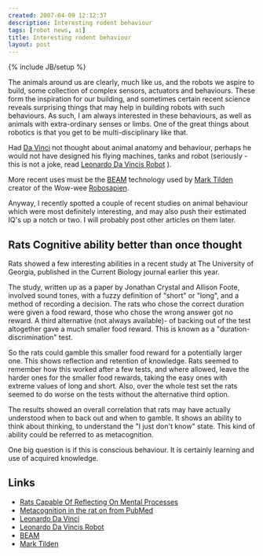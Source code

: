 ```yaml
---
created: 2007-04-09 12:12:37
description: Interesting rodent behaviour
tags: [robot news, ai]
title: Interesting rodent behaviour
layout: post
---
```

{% include JB/setup %}

The animals around us are clearly, much like us, and the robots we aspire to build, some collection of complex sensors, actuators and behaviours. These form the inspiration for our building, and sometimes certain recent science reveals surprising things that may help in building robots with such behaviours. As such, I am always interested in these behaviours, as well as animals with extra-ordinary senses or limbs. One of the great things about robotics is that you get to be multi-disciplinary like that.

Had [Da Vinci](/wiki/leonardo_da_vinci "Leonardo Da Vinci") not thought about animal anatomy and behaviour, perhaps he would not have designed his flying machines, tanks and robot (seriously - this is not a joke, read [Leonardo Da Vincis Robot](/wiki/leonardo_da_vincis_robot "The Humanoid Robot Designed By Leonardo Da Vinci") ).

More recent uses must be the [BEAM](/wiki/beam_robots "Biology, Electronics, Aesthetics and Mechanics") technology used by [Mark Tilden](/wiki/mark_tilden "Mark Tilden") creator of the Wow-wee [Robosapien](/wiki/robosapien.html "RoboSapien").

Anyway, I recently spotted a couple of recent studies on animal behaviour which were most definitely interesting, and may also push their estimated IQ's up a notch or two. I will probably post other articles on them later.

## Rats Cognitive ability better than once thought

Rats showed a few interesting abilities in a recent study at The University of Georgia, published in the Current Biology journal earlier this year.

The study, written up as a paper by Jonathan Crystal and Allison Foote, involved sound tones, with a fuzzy definition of "short" or "long", and a method of recording a decision. The rats who chose the correct duration were given a food reward, those who chose the wrong answer got no reward. A third alternative (not always available)- of backing out of the test altogether gave a much smaller food reward. This is known as a "duration-discrimination" test.

So the rats could gamble this smaller food reward for a potentially larger one. This shows reflection and retention of knowledge. Rats seemed to remember how this worked after a few tests, and where allowed, leave the harder ones for the smaller food rewards, taking the easy ones with extreme values of long and short. Also, over the whole test set the rats seemed to do worse on the tests without the alternative third option.

The results showed an overall correlation that rats may have actually understood when to back out and when to gamble. It shows an ability to think about thinking, to understand the "I just don't know" state. This kind of ability could be referred to as metacognition.

One big question is if this is conscious behaviour. It is certainly learning and use of acquired knowledge.

## Links

* [Rats Capable Of Reflecting On Mental Processes](https://www.sciencedaily.com/releases/2007/03/070308121856.htm)
* [Metacognition in the rat on from PubMed](https://www.ncbi.nlm.nih.gov/pmc/articles/PMC1861845/)
* [Leonardo Da Vinci](/wiki/leonardo_da_vinci "Leonardo Da Vinci")
* [Leonardo Da Vincis Robot](/wiki/leonardo_da_vincis_robot "The Humanoid Robot Designed By Leonardo Da Vinci")
* [BEAM](/wiki/beam_robots "Biology, Electronics, Aesthetics and Mechanics")
* [Mark Tilden](/wiki/mark_tilden "Mark Tilden")
